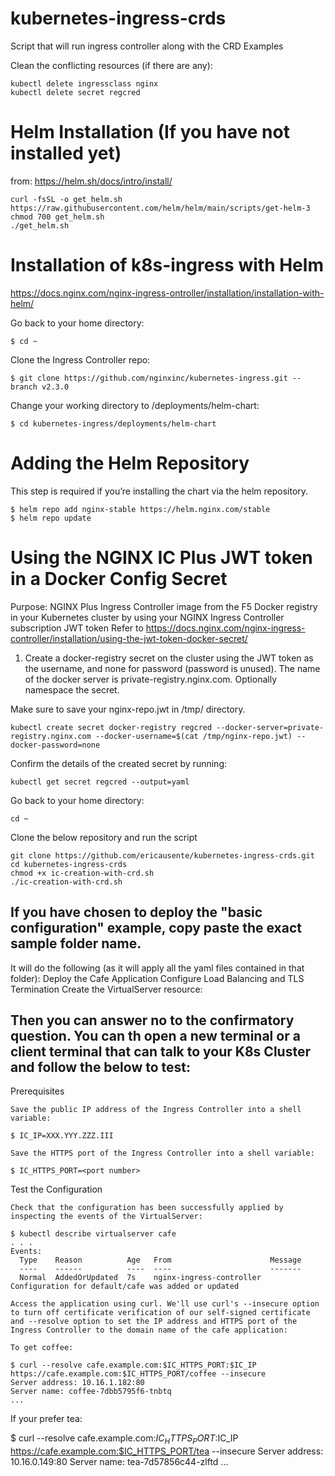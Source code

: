 # kubernetes-ingress-crds
Script that will run ingress controller along with the CRD Examples

Clean the conflicting resources (if there are any): 
```
kubectl delete ingressclass nginx
kubectl delete secret regcred
```

# Helm Installation (If you have not installed yet)
from: https://helm.sh/docs/intro/install/

```
curl -fsSL -o get_helm.sh https://raw.githubusercontent.com/helm/helm/main/scripts/get-helm-3
chmod 700 get_helm.sh
./get_helm.sh
```

# Installation of k8s-ingress with Helm
https://docs.nginx.com/nginx-ingress-ontroller/installation/installation-with-helm/

Go back to your home directory: 
```
$ cd ~
```

Clone the Ingress Controller repo:
```
$ git clone https://github.com/nginxinc/kubernetes-ingress.git --branch v2.3.0
```

Change your working directory to /deployments/helm-chart:
```
$ cd kubernetes-ingress/deployments/helm-chart
```

# Adding the Helm Repository
This step is required if you’re installing the chart via the helm repository.
```
$ helm repo add nginx-stable https://helm.nginx.com/stable
$ helm repo update
```

# Using the NGINX IC Plus JWT token in a Docker Config Secret

Purpose: NGINX Plus Ingress Controller image from the F5 Docker registry in your Kubernetes cluster by using your NGINX Ingress Controller subscription JWT token 
Refer to https://docs.nginx.com/nginx-ingress-controller/installation/using-the-jwt-token-docker-secret/

1. Create a docker-registry secret on the cluster using the JWT token as the username, and none for password (password is unused). The name of the docker server is private-registry.nginx.com. Optionally namespace the secret.

Make sure to save your nginx-repo.jwt in /tmp/ directory. 

```
kubectl create secret docker-registry regcred --docker-server=private-registry.nginx.com --docker-username=$(cat /tmp/nginx-repo.jwt) --docker-password=none
```

Confirm the details of the created secret by running:
```
kubectl get secret regcred --output=yaml
```

Go back to your home directory: 
```
cd ~
```

Clone the below repository and run the script
```
git clone https://github.com/ericausente/kubernetes-ingress-crds.git
cd kubernetes-ingress-crds
chmod +x ic-creation-with-crd.sh
./ic-creation-with-crd.sh
```

## If you have chosen to deploy the "basic configuration" example, copy paste the exact sample folder name. 

It will do the following (as it will apply all the yaml files contained in that folder):
Deploy the Cafe Application
Configure Load Balancing and TLS Termination
Create the VirtualServer resource:

## Then you can answer no to the confirmatory question. You can th open a new terminal or a client terminal that can talk to your K8s Cluster and follow the below to test: 

Prerequisites

    Save the public IP address of the Ingress Controller into a shell variable:

    $ IC_IP=XXX.YYY.ZZZ.III

    Save the HTTPS port of the Ingress Controller into a shell variable:

    $ IC_HTTPS_PORT=<port number>


Test the Configuration

    Check that the configuration has been successfully applied by inspecting the events of the VirtualServer:

    $ kubectl describe virtualserver cafe
    . . .
    Events:
      Type    Reason          Age   From                      Message
      ----    ------          ----  ----                      -------
      Normal  AddedOrUpdated  7s    nginx-ingress-controller  Configuration for default/cafe was added or updated

    Access the application using curl. We'll use curl's --insecure option to turn off certificate verification of our self-signed certificate and --resolve option to set the IP address and HTTPS port of the Ingress Controller to the domain name of the cafe application:

    To get coffee:

    $ curl --resolve cafe.example.com:$IC_HTTPS_PORT:$IC_IP https://cafe.example.com:$IC_HTTPS_PORT/coffee --insecure
    Server address: 10.16.1.182:80
    Server name: coffee-7dbb5795f6-tnbtq
    ...

If your prefer tea:

$ curl --resolve cafe.example.com:$IC_HTTPS_PORT:$IC_IP https://cafe.example.com:$IC_HTTPS_PORT/tea --insecure
Server address: 10.16.0.149:80
Server name: tea-7d57856c44-zlftd
...




